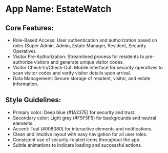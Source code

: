 # **App Name**: EstateWatch

## Core Features:

- Role-Based Access: User authentication and authorization based on roles (Super Admin, Admin, Estate Manager, Resident, Security Operative).
- Visitor Pre-Authorization: Streamlined process for residents to pre-authorize visitors and generate unique visitor codes.
- Visitor Check-In/Check-Out: Mobile interface for security operatives to scan visitor codes and verify visitor details upon arrival.
- Data Management: Secure storage of resident, visitor, and estate information.

## Style Guidelines:

- Primary color: Deep blue (#1A237E) for security and trust.
- Secondary color: Light grey (#F5F5F5) for backgrounds and neutral elements.
- Accent: Teal (#008080) for interactive elements and notifications.
- Clean and intuitive layout with easy navigation for all user roles.
- Consistent use of security-related icons throughout the app.
- Subtle animations to indicate loading and successful actions.